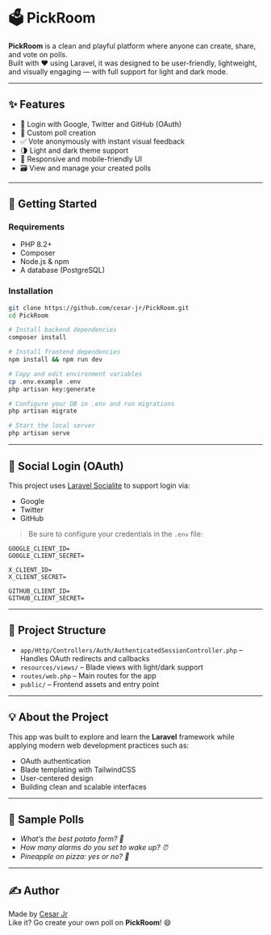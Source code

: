 # 🗳️ PickRoom

**PickRoom** is a clean and playful platform where anyone can create, share, and vote on polls.  
Built with ❤️ using Laravel, it was designed to be user-friendly, lightweight, and visually engaging — with full support for light and dark mode.

---

## ✨ Features

-   🔐 Login with Google, Twitter and GitHub (OAuth)
-   🧠 Custom poll creation
-   ✅ Vote anonymously with instant visual feedback
-   🌗 Light and dark theme support
-   📱 Responsive and mobile-friendly UI
-   🗃 View and manage your created polls

---

## 🚀 Getting Started

### Requirements

-   PHP 8.2+
-   Composer
-   Node.js & npm
-   A database (PostgreSQL)

### Installation

```bash
git clone https://github.com/cesar-jr/PickRoom.git
cd PickRoom

# Install backend dependencies
composer install

# Install frontend dependencies
npm install && npm run dev

# Copy and edit environment variables
cp .env.example .env
php artisan key:generate

# Configure your DB in .env and run migrations
php artisan migrate

# Start the local server
php artisan serve
```

---

## 🔑 Social Login (OAuth)

This project uses [Laravel Socialite](https://laravel.com/docs/socialite) to support login via:

-   Google
-   Twitter
-   GitHub

> Be sure to configure your credentials in the `.env` file:

```env
GOOGLE_CLIENT_ID=
GOOGLE_CLIENT_SECRET=

X_CLIENT_ID=
X_CLIENT_SECRET=

GITHUB_CLIENT_ID=
GITHUB_CLIENT_SECRET=
```

---

## 📁 Project Structure

-   `app/Http/Controllers/Auth/AuthenticatedSessionController.php` – Handles OAuth redirects and callbacks
-   `resources/views/` – Blade views with light/dark support
-   `routes/web.php` – Main routes for the app
-   `public/` – Frontend assets and entry point

---

## 💡 About the Project

This app was built to explore and learn the **Laravel** framework while applying modern web development practices such as:

-   OAuth authentication
-   Blade templating with TailwindCSS
-   User-centered design
-   Building clean and scalable interfaces

---

## 📸 Sample Polls

-   _What’s the best potato form? 🍟_
-   _How many alarms do you set to wake up? ⏰_
-   _Pineapple on pizza: yes or no? 🍍_

---

## ✍️ Author

Made by [Cesar Jr](https://github.com/cesar-jr)  
Like it? Go create your own poll on **PickRoom**! 😄
